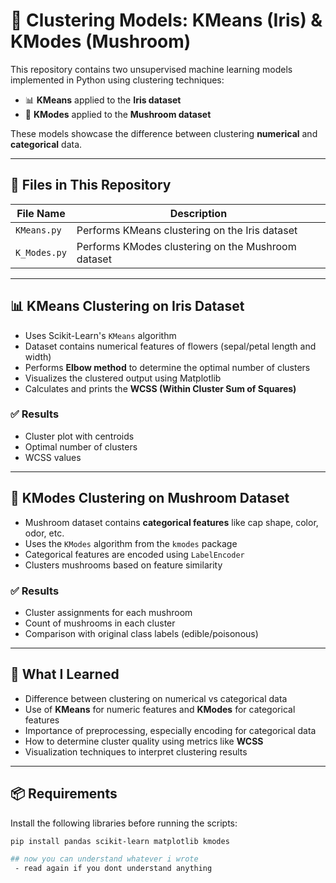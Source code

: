 # 🧠 Clustering Models: KMeans (Iris) & KModes (Mushroom)

This repository contains two unsupervised machine learning models implemented in Python using clustering techniques:

- 📊 **KMeans** applied to the **Iris dataset**
- 🍄 **KModes** applied to the **Mushroom dataset**

These models showcase the difference between clustering **numerical** and **categorical** data.

---

## 📁 Files in This Repository

| File Name     | Description                                         |
|---------------|-----------------------------------------------------|
| `KMeans.py`   | Performs KMeans clustering on the Iris dataset      |
| `K_Modes.py`  | Performs KModes clustering on the Mushroom dataset  |

---

## 📊 KMeans Clustering on Iris Dataset

- Uses Scikit-Learn's `KMeans` algorithm
- Dataset contains numerical features of flowers (sepal/petal length and width)
- Performs **Elbow method** to determine the optimal number of clusters
- Visualizes the clustered output using Matplotlib
- Calculates and prints the **WCSS (Within Cluster Sum of Squares)**

### ✅ Results
- Cluster plot with centroids
- Optimal number of clusters
- WCSS values

---

## 🍄 KModes Clustering on Mushroom Dataset

- Mushroom dataset contains **categorical features** like cap shape, color, odor, etc.
- Uses the `KModes` algorithm from the `kmodes` package
- Categorical features are encoded using `LabelEncoder`
- Clusters mushrooms based on feature similarity

### ✅ Results
- Cluster assignments for each mushroom
- Count of mushrooms in each cluster
- Comparison with original class labels (edible/poisonous)

---

## 🧠 What I Learned

- Difference between clustering on numerical vs categorical data
- Use of **KMeans** for numeric features and **KModes** for categorical features
- Importance of preprocessing, especially encoding for categorical data
- How to determine cluster quality using metrics like **WCSS**
- Visualization techniques to interpret clustering results

---

## 📦 Requirements

Install the following libraries before running the scripts:

```bash
pip install pandas scikit-learn matplotlib kmodes

## now you can understand whatever i wrote
 - read again if you dont understand anything
 